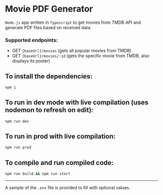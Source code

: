 # Movie PDF Generator

`Node.js` app written in `Typescript` to get movies from TMDB API and generate PDF files based on received data.

### Supported endpoints:
* GET `{baseUrl}/movies` (gets all popular movies from TMDB)
* GET `{baseUrl}/movies/:id` (gets the specific movie from TMDB, also displays its poster)

## To install the dependencies:
```sh
npm i
```

## To run in dev mode with live compilation (uses nodemon to refresh on edit):
```sh
npm run dev
```

## To run in prod with live compilation:
```sh
npm run prod
```

## To compile and run compiled code:
```sh
npm run build && npm run start
```
___
A sample of the `.env` file is provided to fill with optional values.
